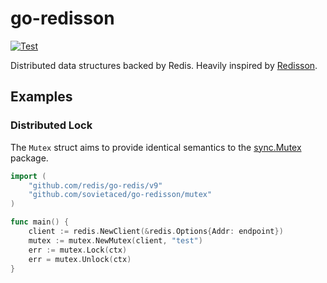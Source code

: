 # go-redisson

[![Test](https://github.com/sovietaced/go-redisson/actions/workflows/ci.yml/badge.svg)](https://github.com/sovietaced/go-redisson/actions/workflows/ci.yml)
 
Distributed data structures backed by Redis. Heavily inspired by [Redisson](https://github.com/redisson/redisson).

## Examples

### Distributed Lock

The `Mutex` struct aims to provide identical semantics to the [sync.Mutex](https://pkg.go.dev/sync#Mutex) package.

```go
import (
	"github.com/redis/go-redis/v9"
	"github.com/sovietaced/go-redisson/mutex"
)

func main() {
	client := redis.NewClient(&redis.Options{Addr: endpoint})
	mutex := mutex.NewMutex(client, "test")
	err := mutex.Lock(ctx)
	err = mutex.Unlock(ctx)
}
```

